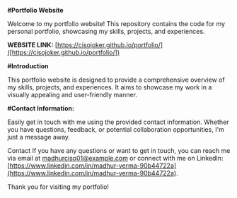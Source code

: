 **#Portfolio Website**

Welcome to my portfolio website! This repository contains the code for my personal portfolio, showcasing my skills, projects, and experiences.

**WEBSITE LINK:** [https://cisojoker.github.io/portfolio/]([https://cisojoker.github.io/portfolio/])

**#Introduction**

This portfolio website is designed to provide a comprehensive overview of my skills, projects, and experiences. It aims to showcase my work in a visually appealing and user-friendly manner.


**#Contact Information:**

Easily get in touch with me using the provided contact information. Whether you have questions, feedback, or potential collaboration opportunities, I'm just a message away.

Contact
If you have any questions or want to get in touch, you can reach me via email at madhurciso01@example.com or connect with me on LinkedIn: [https://www.linkedin.com/in/madhur-verma-90b44722a](https://www.linkedin.com/in/madhur-verma-90b44722a).

Thank you for visiting my portfolio!
